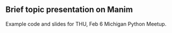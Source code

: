 ## Brief topic presentation on Manim
Example code and slides for THU, Feb 6 Michigan Python Meetup.
